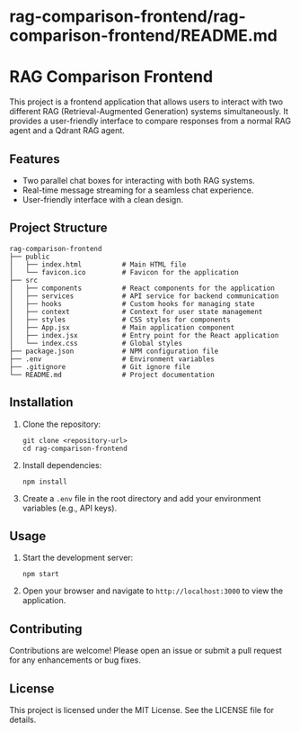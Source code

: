 # rag-comparison-frontend/rag-comparison-frontend/README.md

# RAG Comparison Frontend

This project is a frontend application that allows users to interact with two different RAG (Retrieval-Augmented Generation) systems simultaneously. It provides a user-friendly interface to compare responses from a normal RAG agent and a Qdrant RAG agent.

## Features

- Two parallel chat boxes for interacting with both RAG systems.
- Real-time message streaming for a seamless chat experience.
- User-friendly interface with a clean design.

## Project Structure

```
rag-comparison-frontend
├── public
│   ├── index.html          # Main HTML file
│   └── favicon.ico         # Favicon for the application
├── src
│   ├── components          # React components for the application
│   ├── services            # API service for backend communication
│   ├── hooks               # Custom hooks for managing state
│   ├── context             # Context for user state management
│   ├── styles              # CSS styles for components
│   ├── App.jsx             # Main application component
│   ├── index.jsx           # Entry point for the React application
│   └── index.css           # Global styles
├── package.json            # NPM configuration file
├── .env                    # Environment variables
├── .gitignore              # Git ignore file
└── README.md               # Project documentation
```

## Installation

1. Clone the repository:
   ```
   git clone <repository-url>
   cd rag-comparison-frontend
   ```

2. Install dependencies:
   ```
   npm install
   ```

3. Create a `.env` file in the root directory and add your environment variables (e.g., API keys).

## Usage

1. Start the development server:
   ```
   npm start
   ```

2. Open your browser and navigate to `http://localhost:3000` to view the application.

## Contributing

Contributions are welcome! Please open an issue or submit a pull request for any enhancements or bug fixes.

## License

This project is licensed under the MIT License. See the LICENSE file for details.